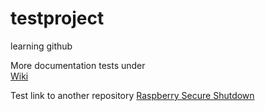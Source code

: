 # testproject
learning github

More documentation tests under  
[Wiki](https://github.com/ECOM-Klaus/testproject/wiki)

Test link to another repository
[Raspberry Secure Shutdown](https://github.com/ECOM-Klaus/Raspberry-Shutdown)
